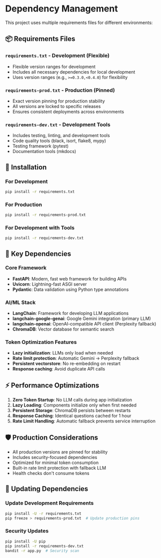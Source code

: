 # Dependency Management

This project uses multiple requirements files for different environments:

## 📦 Requirements Files

### `requirements.txt` - Development (Flexible)
- Flexible version ranges for development
- Includes all necessary dependencies for local development
- Uses version ranges (e.g., `>=0.3.0,<0.4.0`) for flexibility

### `requirements-prod.txt` - Production (Pinned)  
- Exact version pinning for production stability
- All versions are locked to specific releases
- Ensures consistent deployments across environments

### `requirements-dev.txt` - Development Tools
- Includes testing, linting, and development tools
- Code quality tools (black, isort, flake8, mypy)
- Testing framework (pytest)
- Documentation tools (mkdocs)

## 🚀 Installation

### For Development
```bash
pip install -r requirements.txt
```

### For Production  
```bash
pip install -r requirements-prod.txt
```

### For Development with Tools
```bash
pip install -r requirements-dev.txt
```

## 🔧 Key Dependencies

### Core Framework
- **FastAPI**: Modern, fast web framework for building APIs
- **Uvicorn**: Lightning-fast ASGI server
- **Pydantic**: Data validation using Python type annotations

### AI/ML Stack
- **LangChain**: Framework for developing LLM applications
- **langchain-google-genai**: Google Gemini integration (primary LLM)
- **langchain-openai**: OpenAI-compatible API client (Perplexity fallback)
- **ChromaDB**: Vector database for semantic search

### Token Optimization Features
- **Lazy initialization**: LLMs only load when needed
- **Rate limit protection**: Automatic Gemini → Perplexity fallback
- **Persistent vectorstore**: No re-embedding on restart
- **Response caching**: Avoid duplicate API calls

## ⚡ Performance Optimizations

1. **Zero Token Startup**: No LLM calls during app initialization
2. **Lazy Loading**: Components initialize only when first needed
3. **Persistent Storage**: ChromaDB persists between restarts
4. **Response Caching**: Identical questions cached for 1 hour
5. **Rate Limit Handling**: Automatic fallback prevents service interruption

## 🛡️ Production Considerations

- All production versions are pinned for stability
- Includes security-focused dependencies
- Optimized for minimal token consumption
- Built-in rate limit protection with fallback LLM
- Health checks don't consume tokens

## 🔄 Updating Dependencies

### Update Development Requirements
```bash
pip install -U -r requirements.txt
pip freeze > requirements-prod.txt  # Update production pins
```

### Security Updates
```bash
pip install -U pip
pip install -r requirements-dev.txt
bandit -r app.py  # Security scan
```